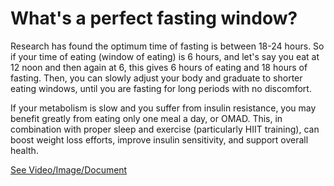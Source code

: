 # What's a perfect fasting window?

Research has found the optimum time of fasting is between 18-24 hours. So if your time of eating (window of eating) is 6 hours, and let's say you eat at 12 noon and then again at 6, this gives 6 hours of eating and 18 hours of fasting. Then, you can slowly adjust your body and graduate to shorter eating windows, until you are fasting for long periods with no discomfort.

If your metabolism is slow and you suffer from insulin resistance, you may benefit greatly from eating only one meal a day, or OMAD. This, in combination with proper sleep and exercise (particularly HIIT training), can boost weight loss efforts, improve insulin sensitivity, and support overall health.

 [See Video/Image/Document](https://hls-player.drberg.com/asset?path=migrated-assets/perfect-intermittent-fasting-ratio-for-maximum-weight-loss-fat-burning-drberg)